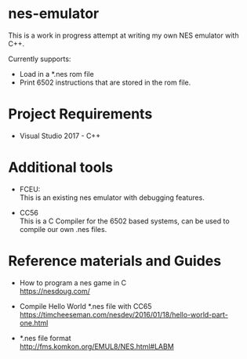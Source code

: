 # nes-emulator
This is a work in progress attempt at writing my own NES emulator with C++. 

Currently supports:
 - Load in a *.nes rom file
 - Print 6502 instructions that are stored in the rom file.


# Project Requirements

 - Visual Studio 2017 - C++
 
# Additional tools

 - FCEU: <br>
This is an existing nes emulator with debugging features.

 - CC56 <br>
 This is a C Compiler for the 6502 based systems, can be used to compile our own .nes files.


# Reference materials and Guides

 - How to program a nes game in C <br>
 https://nesdoug.com/

 - Compile Hello World *.nes file with CC65 <br>
https://timcheeseman.com/nesdev/2016/01/18/hello-world-part-one.html

 - *.nes file format <br>
 http://fms.komkon.org/EMUL8/NES.html#LABM

 